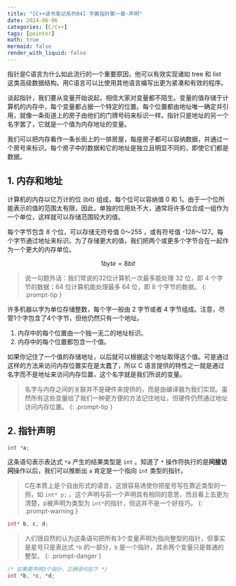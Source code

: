 ```yaml
---
title: "[C++读书笔记系列04] 手撕指针第一章·声明"
date: 2024-06-06
categories: [C/C++]
tags: [pointer]
math: true
mermaid: false
render_with_liquid: false
---
```


指针是C语言为什么如此流行的一个重要原因，他可以有效实现诸如 tree 和 list 这类高级数据结构。用C语言可以比使用其他语言编写出更为紧凑和有效的程序。

谈起指针，我们要从变量开始说起，相信大家对变量都不陌生。变量的值存储于计算机的内存中，每个变量都占据一个特定的位置。每个位置都由地址唯一确定并引用，就像一条街道上的房子由他们的门牌号码来标识一样。指针只是地址的另一个名字罢了，它就是一个值为内存地址的变量。

我们可以把内存看作一条长街上的一排房屋，每座房子都可以容纳数据，并通过一个房号来标识。每个房子中的数据和它的地址是独立且明显不同的，即使它们都是数据。

## 1. 内存和地址

计算机的内存以亿万计的位 (bit) 组成，每个位可以容纳值 0 和 1。由于一个位所能表示的值的范围太有限，因此，单独的位用处不大，通常将许多位合成一组作为一个单位，这样就可以存储范围较大的值。

每个字节包含 8 个位，可以存储无符号值 0～255 ，或有符号值 -128～127。每个字节通过地址来标识。为了存储更大的值，我们把两个或更多个字节合在一起作为一个更大的内存单位。


$$
1 byte = 8 bit
$$

> 说一句题外话：我们常说的32位计算机一次最多能处理 32 位，即 4 个字节的数据；64 位计算机能处理最多 64 位，即 8 个字节的数据。
{: .prompt-tip }

许多机器以字为单位存储整数，每个字一般由 2 字节或者 4 字节组成。注意，尽管1个字包含了4个字节，但他仍然只有一个地址。

1. 内存中的每个位置由一个独一无二的地址标识。
2. 内存中的每个位置都包含一个值。

如果你记住了一个值的存储地址，以后就可以根据这个地址取得这个值。可是通过这样的方法来访问内存位置实在是太蠢了，所以 C 语言提供的特性之一就是通过名字而不是地址来访问内存位置，这个名字就是我们所说的变量。

> 名字与内存之间的关联并不是硬件来提供的，而是由编译器为我们实现。虽然所有这些变量给了我们一种更方便的方法记住地址，但硬件仍然通过地址访问内存位置。
{: .prompt-tip }

## 2. 指针声明

```c
int *a;
```

这条语句表示表达式 `*a` 产生的结果类型是 `int` 。知道了 `*` 操作符执行的是**间接访问**操作以后，我们可以推断出 `a` 肯定是一个指向 `int` 类型的指针。

> C在本质上是个自由形式的语言，这很容易诱使你把星号写在靠近类型的一侧，如 `int* p;` 。这个声明与前一个声明具有相同的意思，而且看上去更为清楚，p被声明为类型为 `int*`的指针，但这并不是一个好技巧。
{: .prompt-warning }

```c
int* b, c, d;
```

> 人们很自然的认为这条语句把所有3个变量声明为指向整型的指针，但事实是星号只是表达式 `*b` 的一部分，`b` 是一个指针，其余两个变量只是普通的整型。
{: .prompt-danger }


```c
/* 如果要声明3个指针，正确语句如下 */
int *b, *c, *d;
```
